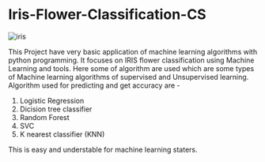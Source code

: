 # Iris-Flower-Classification-CS


![iris](https://github.com/Gauriswagh/Iris-Flower-Classification-CS/assets/158807937/4c10fd10-3f9e-4548-a88a-5e2b02b8468f)

This Project have very basic application of machine learning algorithms with python programming. 
It focuses on IRIS flower classification using Machine Learning and tools. 
Here some of algorithm are used which are some types of Machine learning algorithms of supervised and Unsupervised learning. 
Algorithm used for predicting and get accuracy are -
1. Logistic Regression
2. Dicision tree classifier
3. Random Forest
4. SVC
5. K nearest classifier (KNN)

This is easy and understable for machine learning staters.
